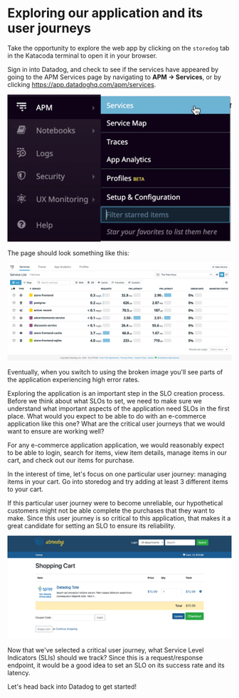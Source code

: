 # Exploring our application and its user journeys  

Take the opportunity to explore the web app by clicking on the `storedog` tab in the Katacoda terminal to open it in your browser.  

Sign in into Datadog, and check to see if the services have appeared by going to the APM Services page by navigating to **APM -> Services**, or by clicking https://app.datadoghq.com/apm/services. 

![Services Navigation](../assets/services-nav.png)

The page should look something like this: 

![Services List](../assets/services-list.png)

Eventually, when you switch to using the broken image you'll see parts of the application experiencing high error rates.

Exploring the application is an important step in the SLO creation process. Before we think about what SLOs to set, we need to make sure we understand what important aspects of the application need SLOs in the first place. What would you expect to be able to do with an e-commerce application like this one? What are the critical user journeys that we would want to ensure are working well?

For any e-commerce application application, we would reasonably expect to be able to login, search for items, view item details, manage items in our cart, and check out our items for purchase. 

In the interest of time, let's focus on one particular user journey: managing items in your cart. Go into storedog and try adding at least 3 different items to your cart.

If this particular user journey were to become unreliable, our hypothetical customers might not be able complete the purchases that they want to make. Since this user journey is so critical to this application, that makes it a great candidate for setting an SLO to ensure its reliability.

![storedog Cart](../assets/storedog-cart.png)

Now that we've selected a critical user journey, what Service Level Indicators (SLIs) should we track? Since this is a request/response endpoint, it would be a good idea to set an SLO on its success rate and its latency.

Let's head back into Datadog to get started!
